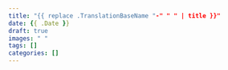 ```yaml
---
title: "{{ replace .TranslationBaseName "-" " " | title }}"
date: {{ .Date }}
draft: true
images: " "
tags: []
categories: []
---
```


